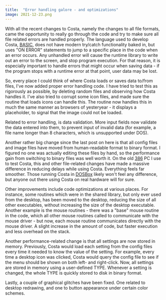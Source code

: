 ```yaml
---
title:  "Error handling galore - and optimizations"
image: 2021-12-23.png
---
```

With all the recent changes to Costa, namely the changes to all file formats, came the opportunity to really go through the code and try to make sure all file related errors are handled properly. <!--more-->The language used to develop Costa, [BASIC](https://en.wikipedia.org/wiki/BASIC), does not have modern try/catch functionality baked in, but uses "ON ERROR" statements to jump to a specific place in the code when an error occurs. Any unhandled error will cause the runtime library to write out an error to the screen, and stop program execution. For that reason, it is especially important to handle errors that might occur when saving data - if the program stops with a runtime error at that point, user data may be lost.

So, every place I could think of where Costa loads or saves data to/from files, I've now added proper error handling code. I have tried to test this as rigorously as possible, by deleting random files and observing how Costa handles it. I've also tried to corrupt some icon files, and made sure the routine that loads icons can handle this. The routine now handles this in much the same manner as browsers of yesteryear - it displays a placeholder, to signal that the image could not be loaded.

Related to error handling, is data validation. More input fields now validate the data entered into them, to prevent input of invalid data (for example, a file name longer than 8 characters, which is unsupported under DOS).

Another rather big change since the last post on here is that all config files and image files have moved from human-readable format to binary format. I figured no one was actually editing these files by hand, so the performance gain from switching to binary files was well worth it. On the old [386](https://en.wikipedia.org/wiki/I386) PC I use to test Costa, this and other file-related changes have made a massive difference in reducing delays while using Costa. Everything feels far smoother. Those running Costa in [DOSBox](https://www.dosbox.com) likely won't feel any difference, but anyone out there using Costa on real hardware will for sure.

Other improvements include code optimizations at various places. For instance, some routines which were in the shared library, but only ever used from the desktop, has been moved to the desktop, reducing the size of all other executables, without increasing the size of the desktop executable. Another example is the mouse routines - there was a "base" mouse routine in the code, which all other mouse routines called to communicate with the mouse driver - but now, each mouse routine communicates directly with the mouse driver. A slight increase in the amount of code, but faster execution and less overhead on the stack.

Another performance-related change is that all settings are now stored in memory. Previously, Costa would load each setting from the config files every time it needed to know the value of the setting. For example, every time a desktop icon was clicked, Costa would query the config file to see if the menu should be shown on both left- and right-click. Now, all settings are stored in memory using a user-defined TYPE. Whenever a setting is changed, the whole TYPE is quickly stored to disk in binary format.

Lastly, a couple of graphical glitches have been fixed. One related to desktop redrawing, and one to button appearance under certain color schemes.
